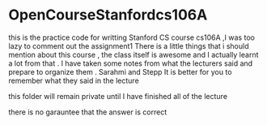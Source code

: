 # OpenCourseStanfordcs106A
this is the practice code for writting Stanford CS course cs106A ,I was too lazy to comment out the assignment1 
There is a little things that i should mention about this course , the class itself is awesome and I actually learnt a lot from that .
I have taken some notes from what the lecturers said and prepare to organize them . Sarahmi and Stepp 
It is better for you to remember what they said in the lecture 


this folder will remain private until I have finished all of the lecture 

there is no garauntee that the answer is correct 

